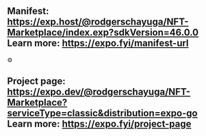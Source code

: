 ## Manifest: https://exp.host/@rodgerschayuga/NFT-Marketplace/index.exp?sdkVersion=46.0.0 Learn more: https://expo.fyi/manifest-url

⚙️

## Project page: https://expo.dev/@rodgerschayuga/NFT-Marketplace?serviceType=classic&distribution=expo-go Learn more: https://expo.fyi/project-page

